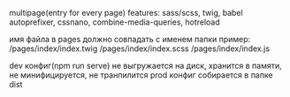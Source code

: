 multipage(entry for every page) 
features: sass/scss, twig, babel
autoprefixer, cssnano, combine-media-queries, hotreload

имя файла в pages должно совпадать с именем папки
пример:
/pages/index/index.twig
/pages/index/index.scss
/pages/index/index.js

dev конфиг(npm run serve) не выгружается на диск, хранится в памяти, не минифицируется, не транпилится
prod конфиг собирается в папке dist
